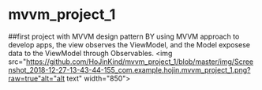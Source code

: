 # mvvm_project_1

##first project with MVVM design pattern
BY using MVVM approach to develop apps, the view observes the ViewModel, and the Model exposese data to the ViewModel through Observables.
<img src="https://github.com/HoJinKind/mvvm_project_1/blob/master/img/Screenshot_2018-12-27-13-43-44-155_com.example.hojin.mvvm_project_1.png?raw=true"alt="alt text" width="850">
